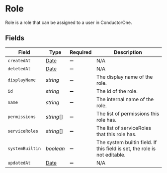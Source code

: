 # Role

Role is a role that can be assigned to a user in ConductorOne.


## Fields

| Field                                                                                         | Type                                                                                          | Required                                                                                      | Description                                                                                   |
| --------------------------------------------------------------------------------------------- | --------------------------------------------------------------------------------------------- | --------------------------------------------------------------------------------------------- | --------------------------------------------------------------------------------------------- |
| `createdAt`                                                                                   | [Date](https://developer.mozilla.org/en-US/docs/Web/JavaScript/Reference/Global_Objects/Date) | :heavy_minus_sign:                                                                            | N/A                                                                                           |
| `deletedAt`                                                                                   | [Date](https://developer.mozilla.org/en-US/docs/Web/JavaScript/Reference/Global_Objects/Date) | :heavy_minus_sign:                                                                            | N/A                                                                                           |
| `displayName`                                                                                 | *string*                                                                                      | :heavy_minus_sign:                                                                            | The display name of the role.                                                                 |
| `id`                                                                                          | *string*                                                                                      | :heavy_minus_sign:                                                                            | The id of the role.                                                                           |
| `name`                                                                                        | *string*                                                                                      | :heavy_minus_sign:                                                                            | The internal name of the role.                                                                |
| `permissions`                                                                                 | *string*[]                                                                                    | :heavy_minus_sign:                                                                            | The list of permissions this role has.                                                        |
| `serviceRoles`                                                                                | *string*[]                                                                                    | :heavy_minus_sign:                                                                            | The list of serviceRoles that this role has.                                                  |
| `systemBuiltin`                                                                               | *boolean*                                                                                     | :heavy_minus_sign:                                                                            | The system builtin field. If this field is set, the role is not editable.                     |
| `updatedAt`                                                                                   | [Date](https://developer.mozilla.org/en-US/docs/Web/JavaScript/Reference/Global_Objects/Date) | :heavy_minus_sign:                                                                            | N/A                                                                                           |